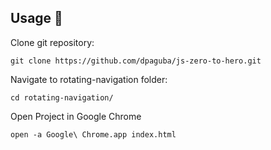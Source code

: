 ## Usage 📢

Clone git repository:
    
    git clone https://github.com/dpaguba/js-zero-to-hero.git

Navigate to rotating-navigation folder:

    cd rotating-navigation/

Open Project in Google Chrome

    open -a Google\ Chrome.app index.html